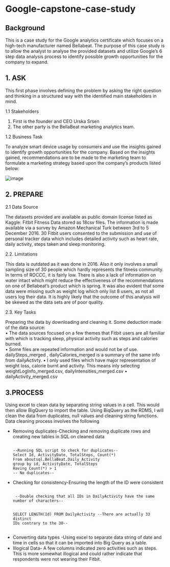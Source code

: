 # Google-capstone-case-study
## Background ##

This is a case study for the Google analytics certificate which focuses on a high-tech manufacturer named Bellabeat. The purpose of this case study is to allow the analyst to analyse the provided datasets and utilize Google’s 6 step data analysis process to identify possible growth opportunities for the company to expand.

## 1.	ASK ##
This first phase involves defining the problem by asking the right question and thinking in a structured way 
with the identified main stakeholders in mind. 
<p> 1.1 Stakeholders <p>
<ol>
<li>First is the founder and CEO Urska Srsen </li>
<li>The other party is the BellaBeat marketing analytics team.
</li>
</ol>
<p>1.2	Business Task<p>
To analyze smart device usage by consumers and use the insights gained to identify growth opportunities for the company. Based on the insights gained, recommendations are to be made to the marketing team to formulate a marketing strategy based upon the company’s products listed below:
  
  ![image](https://user-images.githubusercontent.com/88995922/133566224-fe95e7f2-390e-48a6-b8d3-ae41a2b7961a.png)

## 2. PREPARE ##
<p> 2.1 Data Source<p>
The datasets provided are available as public domain license listed as Kaggle: Fitbit Fitness Data stored as 18csv files. The information is made available via a survey by Amazon Mechanical Turk between 3rd to 5 December 2016. 30 Fitbit users consented to the submission and use of personal tracker data which includes detailed activity such as heart rate, daily activity, steps taken and sleep monitoring.

<p> 2.2.	Limitations <p>
This data is outdated as it was done in 2016. Also it only involves a small sampling size of 30 people which hardly represents the fitness community. In terms of ROCCC, it is fairly low. There is also a lack of information on water intact which might reduce the effectiveness of the recommendations on one of Bellabeat’s product which is spring. It was also evident that some data were missing such as weight log which only list 8 users, as not all users log their data. It is highly likely that the outcome of this analysis will be skewed as the data sets are of poor quality. 

<p> 2.3.	Key Tasks<p>
Preparing the data by downloading and cleaning it. Some deduction made of the data source:
<br> •	The data sources focused on a few themes that Fitbit users are all familiar with which is tracking sleep, physical activity such as steps and calories burned. <br> 
•	Some files are repeated information and would not be of use. dailySteps_merged , dailyCalories_merged is a summary of the same info from dailyActivty.
•	I only used files which have major representation of weight loss, calorie burnt and activity. This means inly selecting weightLogInfo_merged.csv,
dailyIntensities_merged.csv
•	dailyActivity_merged.csv

## 3.PROCESS ##
Using excel to clean data by separating string values in a cell. This would then allow BigQuery to import the table.
Using BiqQuery as the RDMS, I will clean the data from duplicates, null values and cleaning string functions.
Data cleaning process involves the following
<ul>
<li> Removing duplicates-Checking and removing duplicate rows and creating new tables in SQL on cleaned data
<pre><code>
--Running SQL script to check for duplicates--
Select Id, ActivityDate, TotalSteps, Count(*)
From aboutsql.BellaBeat.Daily_Activity
group by id, ActivityDate, TotalSteps
Having Count(*) > 1
-- No duplicates-- </code></pre> </li>
<li>Checking for consistency-Ensuring the length of the ID were consistent
<pre><code>
 --Double checking that all IDs in DailyActivity have the same number of characters--

SELECT LENGTH(Id)
FROM DailyActivity
--There are actually 33 distinct IDs contrary to the 30--
 </code></pre>
</li>
<li>Converting data types -Using excel to separate data string of date and time in cells so that it can be imported into Big Query as a table.</li>
<li>Illogical Data- A few columns indicated zero activities such as steps. This is more somewhat illogical and could rather indicate that respondents were not wearing their Fitbit.</li>
</ul>
 





